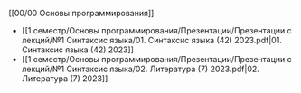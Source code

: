 [[00/00 Основы программирования]]

- [[1 семестр/Основы программирования/Презентации/Презентации с лекций/№1 Синтаксис языка/01. Синтаксис языка (42) 2023.pdf|01. Синтаксис языка (42) 2023]]
- [[1 семестр/Основы программирования/Презентации/Презентации с лекций/№1 Синтаксис языка/02. Литература (7) 2023.pdf|02. Литература (7) 2023]]